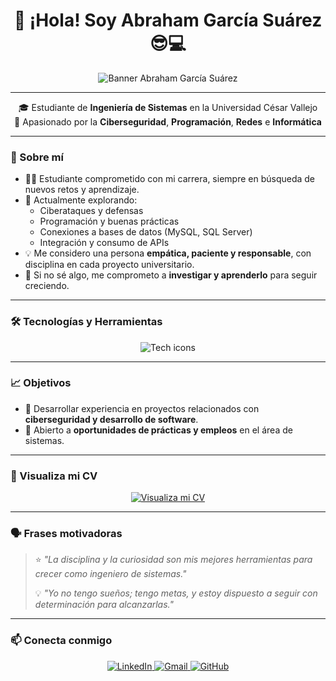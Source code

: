 <h1 align="center">👋 ¡Hola! Soy Abraham García Suárez 😎💻</h1>

<!-- Banner principal -->
<p align="center">
  <img src="https://capsule-render.vercel.app/api?type=rect&color=0A192F&height=100&section=header&text=Abraham%20García%20Suárez%20—%20Ingeniería%20de%20Sistemas&fontColor=00CFFF&fontSize=28&animation=fadeIn&desc=Ciberseguridad%20%7C%20Programación%20%7C%20Redes&descAlignY=75&descAlign=50" alt="Banner Abraham García Suárez" />
</p>

---

<p align="center">
  🎓 Estudiante de <strong>Ingeniería de Sistemas</strong> en la Universidad César Vallejo <br>
  🔐 Apasionado por la <strong>Ciberseguridad</strong>, <strong>Programación</strong>, <strong>Redes</strong> e <strong>Informática</strong> <br>
</p>

---

### 🚀 Sobre mí
- 🧑‍💻 Estudiante comprometido con mi carrera, siempre en búsqueda de nuevos retos y aprendizaje.  
- 🧐 Actualmente explorando:
  - Ciberataques y defensas
  - Programación y buenas prácticas
  - Conexiones a bases de datos (MySQL, SQL Server)
  - Integración y consumo de APIs
- 💡 Me considero una persona **empática, paciente y responsable**, con disciplina en cada proyecto universitario.  
- 🔎 Si no sé algo, me comprometo a **investigar y aprenderlo** para seguir creciendo.  

---

### 🛠️ Tecnologías y Herramientas
<p align="center">
  <img src="https://skillicons.dev/icons?i=python,java,php,mysql,html,css,javascript,git,github,linux" alt="Tech icons" />
</p>

---

### 📈 Objetivos
- 💪 Desarrollar experiencia en proyectos relacionados con **ciberseguridad y desarrollo de software**.  
- 🫡 Abierto a **oportunidades de prácticas y empleos** en el área de sistemas.  

---

### 📄 Visualiza mi CV
<p align="center">
  <a href="https://drive.google.com/drive/u/1/home" target="_blank" rel="noopener">
    <img src="https://img.shields.io/badge/📄%20Visualiza%20mi%20CV-0A192F?style=for-the-badge&logo=adobeacrobatreader&logoColor=white" alt="Visualiza mi CV">
  </a>
</p>

---

### 🗣️ Frases motivadoras
> ⭐ *"La disciplina y la curiosidad son mis mejores herramientas para crecer como ingeniero de sistemas."*  
>  
> 💡 *"Yo no tengo sueños; tengo metas, y estoy dispuesto a seguir con determinación para alcanzarlas."*

---

### 📫 Conecta conmigo
<p align="center">
  <a href="https://www.linkedin.com/in/abraham-g-s-6b7838300/" target="_blank" rel="noopener">
    <img src="https://img.shields.io/badge/LinkedIn-0A66C2?style=for-the-badge&logo=linkedin&logoColor=white" alt="LinkedIn">
  </a>
  <a href="mailto:abrahagarcia346578xd@gmail.com">
    <img src="https://img.shields.io/badge/Gmail-D14836?style=for-the-badge&logo=gmail&logoColor=white" alt="Gmail">
  </a>
  <a href="https://github.com/abrahamxd20" target="_blank" rel="noopener">
    <img src="https://img.shields.io/badge/GitHub-171515?style=for-the-badge&logo=github&logoColor=white" alt="GitHub">
  </a>
</p>
